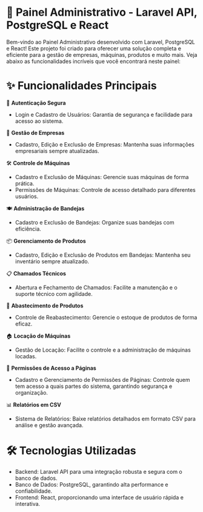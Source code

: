 # 🚀 Painel Administrativo - Laravel API, PostgreSQL e React
Bem-vindo ao Painel Administrativo desenvolvido com Laravel, PostgreSQL e React! Este projeto foi criado para oferecer uma solução completa e eficiente para a gestão de empresas, máquinas, produtos e muito mais. Veja abaixo as funcionalidades incríveis que você encontrará neste painel:

# ✨ Funcionalidades Principais
🔐 **Autenticação Segura**

- Login e Cadastro de Usuários: Garantia de segurança e facilidade para acesso ao sistema.
  
🏢 **Gestão de Empresas**

- Cadastro, Edição e Exclusão de Empresas: Mantenha suas informações empresariais sempre atualizadas.
  
🛠️ **Controle de Máquinas**

- Cadastro e Exclusão de Máquinas: Gerencie suas máquinas de forma prática.
- Permissões de Máquinas: Controle de acesso detalhado para diferentes usuários.
  
🍽️ **Administração de Bandejas**

- Cadastro e Exclusão de Bandejas: Organize suas bandejas com eficiência.
  
📦 **Gerenciamento de Produtos**

- Cadastro, Edição e Exclusão de Produtos em Bandejas: Mantenha seu inventário sempre atualizado.
  
📋 **Chamados Técnicos**

- Abertura e Fechamento de Chamados: Facilite a manutenção e o suporte técnico com agilidade.
  
🔄 **Abastecimento de Produtos**

- Controle de Reabastecimento: Gerencie o estoque de produtos de forma eficaz.
  
🏠 **Locação de Máquinas**

- Gestão de Locação: Facilite o controle e a administração de máquinas locadas.
  
📄 **Permissões de Acesso a Páginas**

- Cadastro e Gerenciamento de Permissões de Páginas: Controle quem tem acesso a quais partes do sistema, garantindo segurança e organização.
  
📊 **Relatórios em CSV**

- Sistema de Relatórios: Baixe relatórios detalhados em formato CSV para análise e gestão avançada.
  
# 🛠️ Tecnologias Utilizadas
- Backend: Laravel API para uma integração robusta e segura com o banco de dados.
- Banco de Dados: PostgreSQL, garantindo alta performance e confiabilidade.
- Frontend: React, proporcionando uma interface de usuário rápida e interativa.
 
